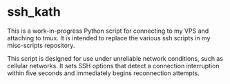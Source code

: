 ssh_kath
========

This is a work-in-progress Python script for connecting to my VPS and attaching to tmux. It is intended to replace the various ssh scripts in my misc-scripts repository.

This script is designed for use under unreliable network conditions, such as cellular networks. It sets SSH options that detect a connection interruption within five seconds and immediately begins reconnection attempts.
